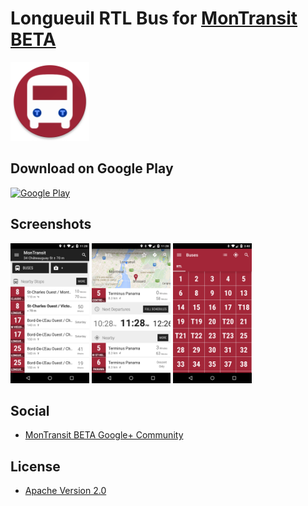 # Longueuil RTL Bus for [MonTransit BETA](https://github.com/mtransitapps/mtransit-for-android)

<img width="25%" height="25%" src="https://raw.githubusercontent.com/mtransitapps/ca-longueuil-rtl-bus-android/master/pub/hi-res-app-icon.png"/>

## Download on Google Play

[![Google Play](https://developer.android.com/images/brand/en_app_rgb_wo_60.png)](https://play.google.com/store/apps/details?id=org.mtransit.android.ca_longueuil_rtl_bus)

## Screenshots

<img width="25%" height="25%" src="https://raw.githubusercontent.com/mtransitapps/ca-longueuil-rtl-bus-android/master/pub/screenshot-phone-1.png"/>
<img width="25%" height="25%" src="https://raw.githubusercontent.com/mtransitapps/ca-longueuil-rtl-bus-android/master/pub/screenshot-phone-2.png"/>
<img width="25%" height="25%" src="https://raw.githubusercontent.com/mtransitapps/ca-longueuil-rtl-bus-android/master/pub/screenshot-phone-3.png"/>

## Social

* [MonTransit BETA Google+ Community](https://plus.google.com/communities/111796337224469270605)

## License

* [Apache Version 2.0](http://www.apache.org/licenses/LICENSE-2.0.html)
